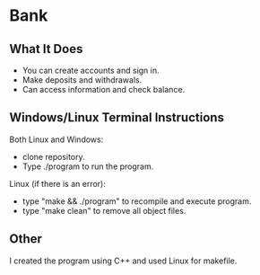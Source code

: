 # Bank

## What It Does
* You can create accounts and sign in.<br>
* Make deposits and withdrawals.<br>
* Can access information and check balance.<br>

## Windows/Linux Terminal Instructions
Both Linux and Windows:
* clone repository.<br>
* Type ./program to run the program.<br>

Linux (if there is an error):
<br>
* type "make && ./program" to recompile and execute program.<br>
* type "make clean" to remove all object files.<br>

## Other
I created the program using C++ and used Linux for makefile.
